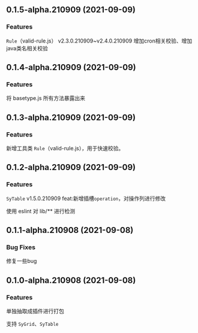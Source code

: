 
## 0.1.5-alpha.210909 (2021-09-09)

### Features

`Rule`（valid-rule.js） v2.3.0.210909~v2.4.0.210909    增加cron相关校验、增加java类名相关校验

## 0.1.4-alpha.210909 (2021-09-09)

### Features

将 basetype.js 所有方法暴露出来

## 0.1.3-alpha.210909 (2021-09-09)

### Features

新增工具类 `Rule`（valid-rule.js），用于快速校验。

## 0.1.2-alpha.210909 (2021-09-09)

### Features

`SyTable` v1.5.0.210909    feat:新增插槽`operation`，对操作列进行修改

使用 eslint 对 lib/** 进行检测

## 0.1.1-alpha.210908 (2021-09-08)

### Bug Fixes

修复一些bug

## 0.1.0-alpha.210908 (2021-09-08)

### Features

单独抽取成插件进行打包

支持 `SyGrid`、`SyTable`